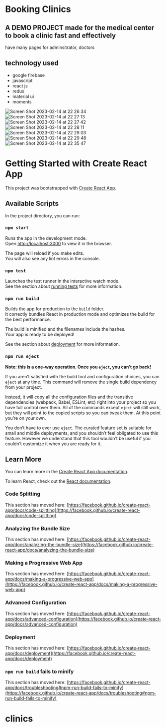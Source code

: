 # Booking Clinics

## A DEMO PROJECT  made for the medical center to book a clinic fast and effectively 
have many pages 
for adminsitrator, doctors

## technology  used  
<ul>
<li>google firebase </li>
<li> javascript </li>
<li> react js </li>
<li> redux </li>
<li> material ui</li>
<li>moments </li>

</ul>
 
![Screen Shot 2023-02-14 at 22 26 34](https://user-images.githubusercontent.com/25065262/218859398-158ba5de-5fde-4a93-8460-9b3b926486bf.png)
![Screen Shot 2023-02-14 at 22 27 13](https://user-images.githubusercontent.com/25065262/218859408-39c2e19a-105a-4550-b980-e097a3c7d078.png)
![Screen Shot 2023-02-14 at 22 27 42](https://user-images.githubusercontent.com/25065262/218859415-caa20290-8d79-4a98-8227-f5babaafbb8a.png)
![Screen Shot 2023-02-14 at 22 28 11](https://user-images.githubusercontent.com/25065262/218859418-c3cbea30-e030-4499-be6c-b3f4c9c74b16.png)
![Screen Shot 2023-02-14 at 22 29 03](https://user-images.githubusercontent.com/25065262/218859422-3f01142f-76b9-4604-b33c-1402b158804d.png)
![Screen Shot 2023-02-14 at 22 29 48](https://user-images.githubusercontent.com/25065262/218859425-f0831478-1cf1-47fd-90d2-263236a616df.png)
![Screen Shot 2023-02-14 at 22 35 47](https://user-images.githubusercontent.com/25065262/218859430-32aa05fe-9637-43c1-9742-265277800be4.png)

# Getting Started with Create React App

This project was bootstrapped with [Create React App](https://github.com/facebook/create-react-app).

## Available Scripts

In the project directory, you can run:

### `npm start`

Runs the app in the development mode.\
Open [http://localhost:3000](http://localhost:3000) to view it in the browser.

The page will reload if you make edits.\
You will also see any lint errors in the console.

### `npm test`

Launches the test runner in the interactive watch mode.\
See the section about [running tests](https://facebook.github.io/create-react-app/docs/running-tests) for more information.

### `npm run build`

Builds the app for production to the `build` folder.\
It correctly bundles React in production mode and optimizes the build for the best performance.

The build is minified and the filenames include the hashes.\
Your app is ready to be deployed!

See the section about [deployment](https://facebook.github.io/create-react-app/docs/deployment) for more information.

### `npm run eject`

**Note: this is a one-way operation. Once you `eject`, you can’t go back!**

If you aren’t satisfied with the build tool and configuration choices, you can `eject` at any time. This command will remove the single build dependency from your project.

Instead, it will copy all the configuration files and the transitive dependencies (webpack, Babel, ESLint, etc) right into your project so you have full control over them. All of the commands except `eject` will still work, but they will point to the copied scripts so you can tweak them. At this point you’re on your own.

You don’t have to ever use `eject`. The curated feature set is suitable for small and middle deployments, and you shouldn’t feel obligated to use this feature. However we understand that this tool wouldn’t be useful if you couldn’t customize it when you are ready for it.

## Learn More

You can learn more in the [Create React App documentation](https://facebook.github.io/create-react-app/docs/getting-started).

To learn React, check out the [React documentation](https://reactjs.org/).

### Code Splitting

This section has moved here: [https://facebook.github.io/create-react-app/docs/code-splitting](https://facebook.github.io/create-react-app/docs/code-splitting)

### Analyzing the Bundle Size

This section has moved here: [https://facebook.github.io/create-react-app/docs/analyzing-the-bundle-size](https://facebook.github.io/create-react-app/docs/analyzing-the-bundle-size)

### Making a Progressive Web App

This section has moved here: [https://facebook.github.io/create-react-app/docs/making-a-progressive-web-app](https://facebook.github.io/create-react-app/docs/making-a-progressive-web-app)

### Advanced Configuration

This section has moved here: [https://facebook.github.io/create-react-app/docs/advanced-configuration](https://facebook.github.io/create-react-app/docs/advanced-configuration)

### Deployment

This section has moved here: [https://facebook.github.io/create-react-app/docs/deployment](https://facebook.github.io/create-react-app/docs/deployment)

### `npm run build` fails to minify

This section has moved here: [https://facebook.github.io/create-react-app/docs/troubleshooting#npm-run-build-fails-to-minify](https://facebook.github.io/create-react-app/docs/troubleshooting#npm-run-build-fails-to-minify)
# clinics
